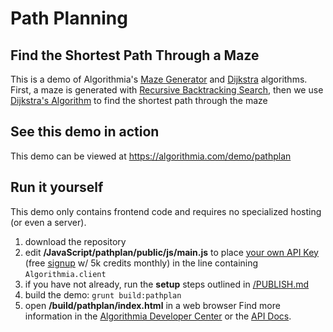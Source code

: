 # Path Planning

## Find the Shortest Path Through a Maze

This is a demo of Algorithmia's [Maze Generator](https://algorithmia.com/algorithms/kenny/MazeGen) and [Dijkstra](https://algorithmia.com/algorithms/kenny/Dijkstra) algorithms. First, a maze is generated with [Recursive Backtracking Search](http://en.wikipedia.org/wiki/Backtracking), then we use [Dijkstra's Algorithm](http://en.wikipedia.org/wiki/Dijkstra's_algorithm) to find the shortest path through the maze

## See this demo in action

This demo can be viewed at https://algorithmia.com/demo/pathplan

## Run it yourself

This demo only contains frontend code and requires no specialized hosting (or even a server).

1. download the repository
2. edit **/JavaScript/pathplan/public/js/main.js** to place [your own API Key](https://algorithmia.com/user#credentials) (free [signup](https://algorithmia.com/?invite=ghsamples) w/ 5k credits monthly) in the line containing `Algorithmia.client`
4. if you have not already, run the **setup** steps outlined in [/PUBLISH.md](../../PUBLISH.md)
5. build the demo: `grunt build:pathplan`
6. open **/build/pathplan/index.html** in a web browser
 Find more information in the [Algorithmia Developer Center](http://developers.algorithmia.com) or the [API Docs](http://docs.algorithmia.com/).